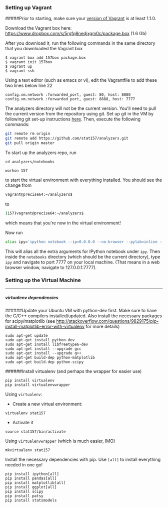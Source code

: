 ### Setting up Vagrant

#####Prior to starting, make sure your [version of Vagrant](http://downloads.vagrantup.com/) is at least 1.1.0. 

Download the Vagrant box here: https://www.dropbox.com/s/5rgfq8nedjxgm0c/package.box (1.6 Gb)

After you download it, run the following commands in the same directory that you downloaded the Vagrant box
```
$ vagrant box add 157box package.box
$ vagrant init 157box
$ vagrant up
$ vagrant ssh
```

Using a text editor (such as emacs or vi), edit the Vagrantfile to add these two lines below line 22
```
config.vm.network :forwarded_port, guest: 80, host: 8080
config.vm.network :forwarded_port, guest: 8888, host: 7777
```

The analyzers directory will not be the current version. You'll need to pull the current version from the repository using git. Set up git in the VM by following git set-up instructions [here](https://help.github.com/articles/set-up-git#platform-linux). Then, execute the following commands:
```sh
git remote rm origin
git remote add https://github.com/stat157/analyzers.git
git pull origin master
```

To start up the analyzers repo, run
```
cd analyzers/notebooks

workon 157
```
to start the virtual environment with everything installed.  You should see the change from
```sh
vagrant@precise64:~/analyzers$
```
to
```sh
(157)vagrant@precise64:~/analyzers$
```
which means that you're now in the virtual environment!

Now run
```sh
alias ipy='ipython notebook --ip=0.0.0.0 --no-browser --pylab=inline --script'
```
This will alias all the extra arguments for IPython notebook under `ipy`. Then inside the `notebooks` 
directory (which should be the current directory), type `ipy` and navigate to port 7777 on your local machine.  (That means in a web browser window, navigate to 127.0.0.1:7777).


### Setting up the Virtual Machine
--------------------------------------------------------------------------------------------------------------

##### virtualenv dependencies

######Update your Ubuntu VM with python-dev first. Make sure to have the C/C++ compilers installed/updated.
Also install the necessary packages for scipy/matplotlib (see http://stackoverflow.com/questions/9829175/pip-install-matplotlib-error-with-virtualenv 
for more details)
```
sudo apt-get update
sudo apt-get install python-dev
sudo apt-get install libfreetype6-dev
sudo apt-get install --upgrade gcc
sudo apt-get install --upgrade g++
sudo apt-get build-dep python-matplotlib
sudo apt-get build-dep python-scipy
```

######Install virtualenv (and perhaps the wrapper for easier use)
```
pip install virtualenv
pip install virtualenvwrapper
```

Using `virtualenv`:
* Create a new virtual environment:
```
virtualenv stat157
```
* Activate it
```
source stat157/bin/activate
```

Using `virtualenvwrapper` (which is much easier, IMO)
```
mkvirtualenv stat157
```

Install the necessary dependencies with pip. Use `[all]` to install everything needed in one go!
```
pip install ipython[all]
pip install pandas[all]
pip install matplotlib[all]
pip install ggplot[all]
pip install scipy
pip install patsy
pip install statsmodels
```
